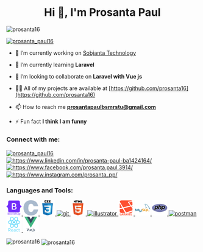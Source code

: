 

<h1 align="center">Hi 👋, I'm Prosanta Paul</h1>


<p align="left"> <img src="https://komarev.com/ghpvc/?username=prosanta16&label=Profile%20views&color=0e75b6&style=flat" alt="prosanta16" /> </p>



<p align="left"> <a href="https://twitter.com/prosanta_paul16" target="blank"><img src="https://img.shields.io/twitter/follow/prosanta_paul16?logo=twitter&style=for-the-badge" alt="prosanta_paul16" /></a> </p>

- 🔭 I’m currently working on [Sobjanta Technology](https://sobjanta.com.bd/)

- 🌱 I’m currently learning **Laravel**

- 👯 I’m looking to collaborate on **Laravel with Vue js**

- 👨‍💻 All of my projects are available at [https://github.com/prosanta16](https://github.com/prosanta16)

- 📫 How to reach me **prosantapaulbsmrstu@gmail.com**

- ⚡ Fun fact **I think I am funny**

<h3 align="left">Connect with me:</h3>
<p align="left">
<a href="https://twitter.com/prosanta_paul16" target="blank"><img align="center" src="https://cdn.jsdelivr.net/npm/simple-icons@3.0.1/icons/twitter.svg" alt="prosanta_paul16" height="30" width="40" /></a>
<a href="https://linkedin.com/in/https://www.linkedin.com/in/prosanta-paul-ba1424164/" target="blank"><img align="center" src="https://cdn.jsdelivr.net/npm/simple-icons@3.0.1/icons/linkedin.svg" alt="https://www.linkedin.com/in/prosanta-paul-ba1424164/" height="30" width="40" /></a>
<a href="https://fb.com/https://www.facebook.com/prosanta.paul.3914/" target="blank"><img align="center" src="https://cdn.jsdelivr.net/npm/simple-icons@3.0.1/icons/facebook.svg" alt="https://www.facebook.com/prosanta.paul.3914/" height="30" width="40" /></a>
<a href="https://instagram.com/https://www.instagram.com/prosanta_pp/" target="blank"><img align="center" src="https://cdn.jsdelivr.net/npm/simple-icons@3.0.1/icons/instagram.svg" alt="https://www.instagram.com/prosanta_pp/" height="30" width="40" /></a>
</p>

<h3 align="left">Languages and Tools:</h3>
<p align="left"> <a href="https://getbootstrap.com" target="_blank"> <img src="https://raw.githubusercontent.com/devicons/devicon/master/icons/bootstrap/bootstrap-plain-wordmark.svg" alt="bootstrap" width="40" height="40"/> </a> <a href="https://www.cprogramming.com/" target="_blank"> <img src="https://raw.githubusercontent.com/devicons/devicon/master/icons/c/c-original.svg" alt="c" width="40" height="40"/> </a> <a href="https://www.w3schools.com/css/" target="_blank"> <img src="https://raw.githubusercontent.com/devicons/devicon/master/icons/css3/css3-original-wordmark.svg" alt="css3" width="40" height="40"/> </a> <a href="https://git-scm.com/" target="_blank"> <img src="https://www.vectorlogo.zone/logos/git-scm/git-scm-icon.svg" alt="git" width="40" height="40"/> </a> <a href="https://www.w3.org/html/" target="_blank"> <img src="https://raw.githubusercontent.com/devicons/devicon/master/icons/html5/html5-original-wordmark.svg" alt="html5" width="40" height="40"/> </a> <a href="https://www.adobe.com/in/products/illustrator.html" target="_blank"> <img src="https://www.vectorlogo.zone/logos/adobe_illustrator/adobe_illustrator-icon.svg" alt="illustrator" width="40" height="40"/> </a> <a href="https://laravel.com/" target="_blank"> <img src="https://raw.githubusercontent.com/devicons/devicon/master/icons/laravel/laravel-plain-wordmark.svg" alt="laravel" width="40" height="40"/> </a> <a href="https://www.mysql.com/" target="_blank"> <img src="https://raw.githubusercontent.com/devicons/devicon/master/icons/mysql/mysql-original-wordmark.svg" alt="mysql" width="40" height="40"/> </a> <a href="https://www.php.net" target="_blank"> <img src="https://raw.githubusercontent.com/devicons/devicon/master/icons/php/php-original.svg" alt="php" width="40" height="40"/> </a> <a href="https://postman.com" target="_blank"> <img src="https://www.vectorlogo.zone/logos/getpostman/getpostman-icon.svg" alt="postman" width="40" height="40"/> </a> <a href="https://reactjs.org/" target="_blank"> <img src="https://raw.githubusercontent.com/devicons/devicon/master/icons/react/react-original-wordmark.svg" alt="react" width="40" height="40"/> </a> <a href="https://vuejs.org/" target="_blank"> <img src="https://raw.githubusercontent.com/devicons/devicon/master/icons/vuejs/vuejs-original-wordmark.svg" alt="vuejs" width="40" height="40"/> </a> </p>

<p><img align="left" src="https://github-readme-stats.vercel.app/api/top-langs?username=prosanta16&show_icons=true&locale=en&layout=compact" alt="prosanta16" /></p>

<p>&nbsp;<img align="center" src="https://github-readme-stats.vercel.app/api?username=prosanta16&show_icons=true&locale=en" alt="prosanta16" /></p>

